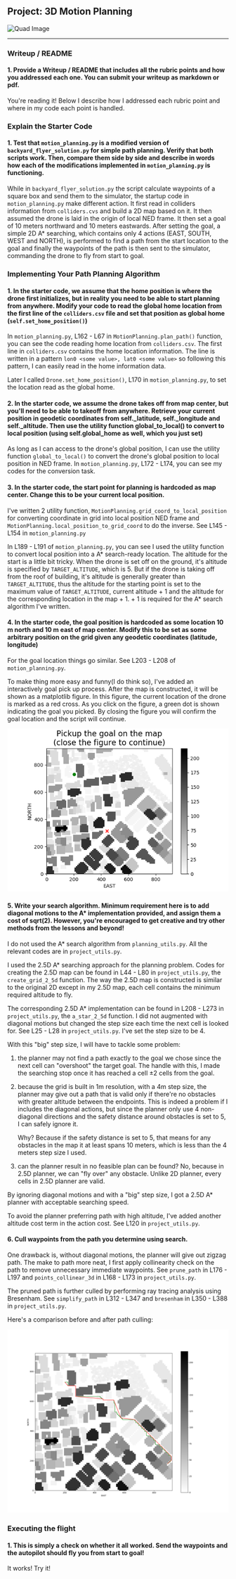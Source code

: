 ## Project: 3D Motion Planning
![Quad Image](./misc/enroute.png)

---
### Writeup / README

#### 1. Provide a Writeup / README that includes all the rubric points and how you addressed each one. You can submit your writeup as markdown or pdf.

You're reading it! Below I describe how I addressed each rubric point and where in my code each point is handled.

### Explain the Starter Code

#### 1. Test that `motion_planning.py` is a modified version of `backyard_flyer_solution.py` for simple path planning. Verify that both scripts work. Then, compare them side by side and describe in words how each of the modifications implemented in `motion_planning.py` is functioning.

While in `backyard_flyer_solution.py` the script calculate waypoints of a square box and send them to the simulator, the startup code in `motion_planning.py` make different action. It first read in colliders information from `colliders.cvs` and build a 2D map based on it. It then assumed the drone is laid in the origin of local NED frame. It then set a goal of 10 meters northward and 10 meters eastwards. After setting the goal, a simple 2D A* searching, which contains only 4 actions (EAST, SOUTH, WEST and NORTH), is performed to find a path from the start location to the goal and finally the waypoints of the path is then sent to the simulator, commanding the drone to fly from start to goal.

### Implementing Your Path Planning Algorithm

#### 1. In the starter code, we assume that the home position is where the drone first initializes, but in reality you need to be able to start planning from anywhere. Modify your code to read the global home location from the first line of the `colliders.csv` file and set that position as global home (`self.set_home_position()`)

In `motion_planning.py`, L162 - L67 in `MotionPlanning.plan_path()` function, you can see the code reading home location from `colliders.csv`. The first line in `colliders.csv` contains the home location information. The line is written in a pattern `lon0 <some value>, lat0 <some value>` so following this pattern, I can easily read in the home information data.

Later I called `Drone.set_home_position()`, L170 in `motion_planning.py`, to set the location read as the global home. 

#### 2. In the starter code, we assume the drone takes off from map center, but you'll need to be able to takeoff from anywhere. Retrieve your current position in geodetic coordinates from self._latitude, self._longitude and self._altitude. Then use the utility function global_to_local() to convert to local position (using self.global_home as well, which you just set)

As long as I can access to the drone's global position, I can use the utility function `global_to_local()` to convert the drone's global position to local position in NED frame. In `motion_planning.py`, L172 - L174, you can see my codes for the conversion task.

#### 3. In the starter code, the start point for planning is hardcoded as map center. Change this to be your current local position.

I've written 2 utility function, `MotionPlanning.grid_coord_to_local_position` for converting coordinate in grid into local position NED frame and `MotionPlanning.local_position_to_grid_coord` to do the inverse. See L145 - L154 in `motion_planning.py`

In L189 - L191 of `motion_planning.py`, you can see I used the utility function to convert local position into a A* search-ready location. The altitude for the start is a little bit tricky. When the drone is set off on the ground, it's altitude is specified by `TARGET_ALTITUDE`, which is 5. But if the drone is taking off from the roof of building, it's altitude is generally greater than `TARGET_ALTITUDE`, thus the altitude for the starting point is set to the maximum value of `TARGET_ALTITUDE`, current altitude + 1 and the altitude for the corresponding location in the map + 1. + 1 is required for the A* search algorithm I've written. 

#### 4. In the starter code, the goal position is hardcoded as some location 10 m north and 10 m east of map center. Modify this to be set as some arbitrary position on the grid given any geodetic coordinates (latitude, longitude)

For the goal location things go similar. See L203 - L208 of `motion_planning.py`.

To make thing more easy and funny(I do think so), I've added an interactively goal pick up process. After the map is constructed, it will be shown as a matplotlib figure. In this figure, the current location of the drone is marked as a red cross. As you click on the figure, a green dot is shown indicating the goal you picked. By closing the figure you will confirm the goal location and the script will continue.

![Interactive goal picker](./misc/interactive_goal_picker.png) 

#### 5. Write your search algorithm. Minimum requirement here is to add diagonal motions to the A* implementation provided, and assign them a cost of sqrt(2). However, you're encouraged to get creative and try other methods from the lessons and beyond!

I do not used the A* search algorithm from `planning_utils.py`. All the relevant codes are in `project_utils.py`.

I used the 2.5D A* searching approach for the planning problem. Codes for creating the 2.5D map can be found in L44 - L80 in `project_utils.py`, the `create_grid_2_5d` function. The way the 2.5D map is constructed is similar to the original 2D except in my 2.5D map, each cell contains the minimum required altitude to fly.

The corresponding 2.5D A* implementation can be found in L208 - L273 in `project_utils.py`, the `a_star_2_5d` function. I did not augmented with diagonal motions but changed the step size each time the next cell is looked for. See L25 - L28 in `project_utils.py`. I've set the step size to be 4.

With this "big" step size, I will have to tackle some problem:

1. the planner may not find a path exactly to the goal we chose since the next cell can "overshoot" the target goal. The handle with this, I made the searching stop once it has reached a cell ±2 cells from the goal.

2. because the grid is built in 1m resolution, with a 4m step size, the planner may give out a path that is valid only if there're no obstacles with greater altitude between the endpoints. This is indeed a problem if I includes the diagonal actions, but since the planner only use 4 non-diagonal directions and the safety distance around obstacles is set to 5, I can safely ignore it.

    Why? Because if the safety distance is set to 5, that means for any obstacles in the map it at least spans 10 meters, which is less than the 4 meters step size I used.

3. can the planner result in no feasible plan can be found? No, because in 2.5D planner, we can "fly over" any obstacle. Unlike 2D planner, every cells in 2.5D planner are valid.

By ignoring diagonal motions and with a "big" step size, I got a 2.5D A* planner with acceptable searching speed.

To avoid the planner preferring path with high altitude, I've added another altitude cost term in the action cost. See L120 in `project_utils.py`. 

#### 6. Cull waypoints from the path you determine using search.

One drawback is, without diagonal motions, the planner will give out zigzag path. The make to path more neat, I first apply collinearity check on the path to remove unnecessary immediate waypoints. See `prune_path` in L176 - L197 and `points_collinear_3d` in L168 - L173 in `project_utils.py`.

The pruned path is further culled by performing ray tracing analysis using Bresenham. See `simplify_path` in L312 - L347 and `bresenham` in L350 - L388 in `project_utils.py`.

Here's a comparison before and after path culling:

![Path Comparison](./misc/path_comparison.png)
 
### Executing the flight
#### 1. This is simply a check on whether it all worked. Send the waypoints and the autopilot should fly you from start to goal!

It works! Try it!